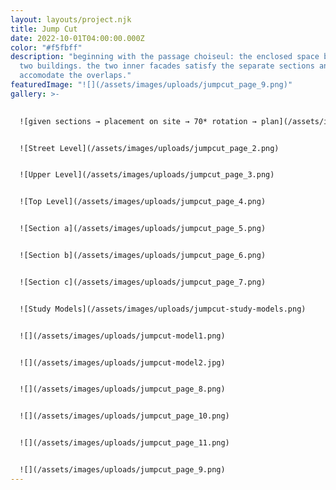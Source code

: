 ```yaml
---
layout: layouts/project.njk
title: Jump Cut
date: 2022-10-01T04:00:00.000Z
color: "#f5fbff"
description: "beginning with the passage choiseul: the enclosed space between
  two buildings. the two inner facades satisfy the separate sections and
  accomodate the overlaps."
featuredImage: "![](/assets/images/uploads/jumpcut_page_9.png)"
gallery: >-
  

  ![given sections → placement on site → 70* rotation → plan](/assets/images/uploads/jumpcut_page_1.png)


  ![Street Level](/assets/images/uploads/jumpcut_page_2.png)


  ![Upper Level](/assets/images/uploads/jumpcut_page_3.png)


  ![Top Level](/assets/images/uploads/jumpcut_page_4.png)


  ![Section a](/assets/images/uploads/jumpcut_page_5.png)


  ![Section b](/assets/images/uploads/jumpcut_page_6.png)


  ![Section c](/assets/images/uploads/jumpcut_page_7.png)


  ![Study Models](/assets/images/uploads/jumpcut-study-models.png)


  ![](/assets/images/uploads/jumpcut-model1.png)


  ![](/assets/images/uploads/jumpcut-model2.jpg)


  ![](/assets/images/uploads/jumpcut_page_8.png)


  ![](/assets/images/uploads/jumpcut_page_10.png)


  ![](/assets/images/uploads/jumpcut_page_11.png)


  ![](/assets/images/uploads/jumpcut_page_9.png)
---
```

